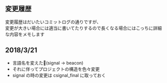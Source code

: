 ## 変更履歴
変更履歴はだいたいコミットログの通りですが、  
変更が大きい場合には適当に書いてたりするので長くなる場合にはこっちに詳細な内容をメモします

## 2018/3/21
* 言語名を変えた(signal -> beacon)
* それに伴ってプロジェクトの構造を色々変更
* signal の時の変更は csignal_final に取っておく
